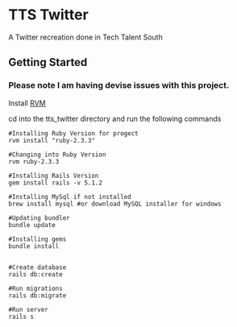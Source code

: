 # TTS Twitter

A Twitter recreation done in Tech Talent South

## Getting Started

### Please note I am having devise issues with this project.
Install [RVM](https://rvm.io/)

cd into the tts_twitter directory and run the following commands
```
#Installing Ruby Version for progect
rvm install "ruby-2.3.3"

#Changing into Ruby Version
rvm ruby-2.3.3

#Installing Rails Version
gem install rails -v 5.1.2

#Installing MySql if not installed
brew install mysql #or download MySQL installer for windows

#Updating bundler
bundle update

#Installing gems
bundle install


#Create database
rails db:create

#Run migrations
rails db:migrate

#Run server
rails s
```

